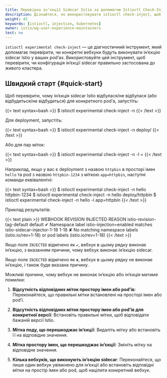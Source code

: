 ```yaml
---
title: Перевірка інʼєкції Sidecar Istio за допомогою Istioctl Check-Inject
description: Дізнайтеся, як використовувати istioctl check-inject, щоб перевірити, чи належним чином увімкнено інʼєкцію sidecar Istio у ваших розгортаннях.
weight: 45
keywords: [istioctl, injection, kubernetes]
owner: istio/wg-user-experience-maintainers
test: no
---
```


`istioctl experimental check-inject` — це діагностичний інструмент, який допомагає перевірити, чи конкретні вебхуки будуть виконувати інʼєкцію sidecar Istio у ваших podʼах. Використовуйте цей інструмент, щоб перевірити, чи конфігурація інʼєкції sidecar правильно застосована до живого кластера.

## Швидкий старт {#quick-start}

Щоб перевірити, чому інʼєкція sidecar Istio відбулася/не відбулася (або відбудеться/не відбудеться) для конкретного podʼа, запустіть:

{{< text syntax=bash >}}
$ istioctl experimental check-inject -n <namespace> <pod-name>
{{< /text >}}

Для deployment, запустіть:

{{< text syntax=bash >}}
$ istioctl experimental check-inject -n <namespace> deploy/<deployment-name>
{{< /text >}}

Або для пар міток:

{{< text syntax=bash >}}
$ istioctl experimental check-inject -n <namespace> -l <label-key>=<label-value>
{{< /text >}}

Наприклад, якщо у вас є deployment з назвою `httpbin` в просторі імен `hello` та pod з назвою `httpbin-1234` з міткою `app=httpbin`, наступні команди еквівалентні:

{{< text syntax=bash >}}
$ istioctl experimental check-inject -n hello httpbin-1234
$ istioctl experimental check-inject -n hello deploy/httpbin
$ istioctl experimental check-inject -n hello -l app=httpbin
{{< /text >}}

Приклад результатів:

{{< text plain >}}
WEBHOOK                      REVISION  INJECTED      REASON
istio-revision-tag-default   default   ✔             Namespace label istio-injection=enabled matches
istio-sidecar-injector-1-18  1-18      ✘             No matching namespace labels (istio.io/rev=1-18) or pod labels (istio.io/rev=1-18)
{{< /text >}}

Якщо поле `INJECTED` відмічено як `✔`, вебхук в цьому рядку виконає інʼєкцію, з вказанням причини, чому вебхук виконає інʼєкцію sidecar.

Якщо поле `INJECTED` відмічено як `✘`, вебхук в цьому рядку не виконає інʼєкцію, і також буде вказана причину.

Можливі причини, чому вебхук не виконає інʼєкцію або інʼєкція матиме помилки:

1. **Відсутність відповідних міток простору імен або podʼів**: Переконайтеся, що правильні мітки встановлені на просторі імен або podʼі.

2. **Відсутність відповідних міток простору імен або podʼів для конкретної версії**: Встановіть правильні мітки, щоб відповідати бажаній версії Istio.

3. **Мітка поду, що перешкоджає інʼєкції**: Видаліть мітку або встановіть її на відповідне значення.

4. **Мітка простору імен, що перешкоджає інʼєкції**: Змініть мітку на відповідне значення.

5. **Кілька вебхуків, що виконують інʼєкцію sidecar**: Переконайтеся, що лише один вебхук увімкнено для інʼєкції або встановіть відповідні мітки на простір імен або pod, щоб націлити конкретний вебхук.
